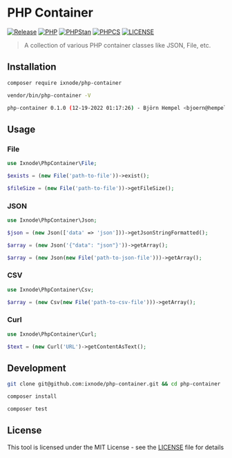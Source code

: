 # PHP Container

[![Release](https://img.shields.io/github/v/release/ixnode/php-container)](https://github.com/ixnode/php-container/releases)
[![PHP](https://img.shields.io/badge/PHP-^8.0-777bb3.svg?logo=php&logoColor=white&labelColor=555555&style=flat)](https://www.php.net/supported-versions.php)
[![PHPStan](https://img.shields.io/badge/PHPStan-Level%20Max-brightgreen.svg?style=flat)](https://phpstan.org/user-guide/rule-levels)
[![PHPCS](https://img.shields.io/badge/PHPCS-PSR12-brightgreen.svg?style=flat)](https://www.php-fig.org/psr/psr-12/)
[![LICENSE](https://img.shields.io/github/license/ixnode/php-container)](https://github.com/ixnode/php-container/blob/master/LICENSE)

> A collection of various PHP container classes like JSON, File, etc.

## Installation

```bash
composer require ixnode/php-container
```

```bash
vendor/bin/php-container -V
```

```bash
php-container 0.1.0 (12-19-2022 01:17:26) - Björn Hempel <bjoern@hempel.li>
```

## Usage

### File

```php
use Ixnode\PhpContainer\File;
```

```php
$exists = (new File('path-to-file'))->exist();
```

```php
$fileSize = (new File('path-to-file'))->getFileSize();
```

### JSON

```php
use Ixnode\PhpContainer\Json;
```

```php
$json = (new Json(['data' => 'json']))->getJsonStringFormatted();
```

```php
$array = (new Json('{"data": "json"}'))->getArray();
```

```php
$array = (new Json(new File('path-to-json-file')))->getArray();
```

### CSV

```php
use Ixnode\PhpContainer\Csv;
```

```php
$array = (new Csv(new File('path-to-csv-file')))->getArray();
```

### Curl

```php
use Ixnode\PhpContainer\Curl;
```

```php
$text = (new Curl('URL')->getContentAsText();
```

## Development

```bash
git clone git@github.com:ixnode/php-container.git && cd php-container
```

```bash
composer install
```

```bash
composer test
```

## License

This tool is licensed under the MIT License - see the [LICENSE](/LICENSE) file for details